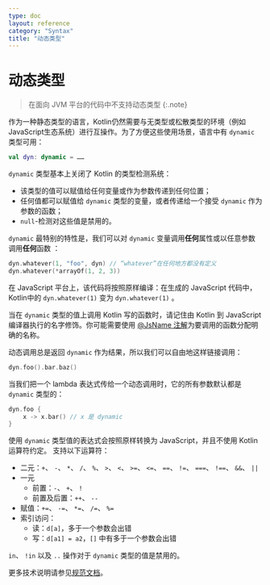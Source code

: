 ```yaml
---
type: doc
layout: reference
category: "Syntax"
title: "动态类型"
---
```


# 动态类型

> 在面向 JVM 平台的代码中不支持动态类型
{:.note}

作为一种静态类型的语言，Kotlin仍然需要与无类型或松散类型的环境（例如
JavaScript生态系统）进行互操作。为了方便这些使用场景，语言中有 `dynamic` 类型可用：


```kotlin
val dyn: dynamic = ……
```


`dynamic` 类型基本上关闭了 Kotlin 的类型检测系统：

  - 该类型的值可以赋值给任何变量或作为参数传递到任何位置；
  - 任何值都可以赋值给 `dynamic` 类型的变量，或者传递给一个接受 `dynamic` 作为参数的函数；
  - `null`-检测对这些值是禁用的。

`dynamic` 最特别的特性是，我们可以对 `dynamic` 变量调用**任何**属性或以任意参数调用**任何**函数
：


```kotlin
dyn.whatever(1, "foo", dyn) // “whatever”在任何地方都没有定义
dyn.whatever(*arrayOf(1, 2, 3))
```


在 JavaScript 平台上，该代码将按照原样编译：在生成的 JavaScript 代码中，Kotlin中的 `dyn.whatever(1)` 变为 `dyn.whatever(1)`
。

当在 `dynamic` 类型的值上调用 Kotlin 写的函数时，请记住由
Kotlin 到 JavaScript 编译器执行的名字修饰。你可能需要使用 [@JsName 注解](js-to-kotlin-interop.html#jsname-注解)<!--
-->为要调用的函数分配明确的名称。

动态调用总是返回 `dynamic` 作为结果，所以我们可以自由地这样链接调用：


```kotlin
dyn.foo().bar.baz()
```


当我们把一个 lambda 表达式传给一个动态调用时，它的所有参数默认都是 `dynamic` 类型的：


```kotlin
dyn.foo {
    x -> x.bar() // x 是 dynamic
}
```


使用 `dynamic` 类型值的表达式会按照原样转换为 JavaScript，并且不使用 Kotlin 运算符约定。
支持以下运算符：

* 二元：`+`、 `-`、 `*`、 `/`、 `%`、 `>`、 `<`、 `>=`、 `<=`、 `==`、 `!=`、 `===`、 `!==`、 `&&`、 `||`
* 一元
    * 前置：`-`、 `+`、 `!`
    * 前置及后置：`++`、 `--`
* 赋值：`+=`、 `-=`、 `*=`、 `/=`、 `%=`
* 索引访问：
    * 读：`d[a]`，多于一个参数会出错
    * 写：`d[a1] = a2`，`[]` 中有多于一个参数会出错

`in`、 `!in` 以及 `..` 操作对于 `dynamic` 类型的值是禁用的。

更多技术说明请参见[规范文档](https://github.com/JetBrains/kotlin/blob/master/spec-docs/dynamic-types.md)。
